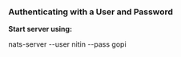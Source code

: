 ### Authenticating with a User and Password

**Start server using:**

nats-server --user nitin --pass gopi